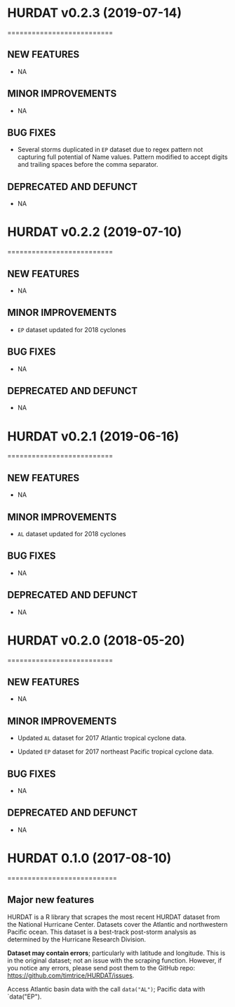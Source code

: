 # HURDAT v0.2.3 (2019-07-14)
==========================

## NEW FEATURES

* NA

## MINOR IMPROVEMENTS

* NA

## BUG FIXES

* Several storms duplicated in `EP` dataset due to regex pattern not capturing 
  full potential of Name values. Pattern modified to accept digits and 
  trailing spaces before the comma separator.

## DEPRECATED AND DEFUNCT

* NA

# HURDAT v0.2.2 (2019-07-10)
==========================

## NEW FEATURES

* NA

## MINOR IMPROVEMENTS

* `EP` dataset updated for 2018 cyclones

## BUG FIXES

* NA

## DEPRECATED AND DEFUNCT

* NA

# HURDAT v0.2.1 (2019-06-16)
==========================

## NEW FEATURES

* NA

## MINOR IMPROVEMENTS

* `AL` dataset updated for 2018 cyclones

## BUG FIXES

* NA

## DEPRECATED AND DEFUNCT

* NA

# HURDAT v0.2.0 (2018-05-20)
==========================

## NEW FEATURES

* NA

## MINOR IMPROVEMENTS

* Updated `AL` dataset for 2017 Atlantic tropical cyclone data.

* Updated `EP` dataset for 2017 northeast Pacific tropical cyclone data.

## BUG FIXES

* NA

## DEPRECATED AND DEFUNCT

* NA

# HURDAT 0.1.0 (2017-08-10)
===========================

## Major new features

HURDAT is a R library that scrapes the most recent HURDAT dataset from the National Hurricane Center. Datasets cover the Atlantic and northwestern Pacific ocean. This dataset is a best-track post-storm analysis as determined by the Hurricane Research Division.

**Dataset may contain errors**; particularly with latitude and longitude. This is in the original dataset; not an issue with the scraping function. However, if you notice any errors, please send post them to the GitHub repo: https://github.com/timtrice/HURDAT/issues.

Access Atlantic basin data with the call `data("AL")`; Pacific data with `data("EP"). 
